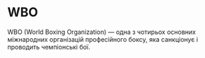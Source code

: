 # WBO
WBO (World Boxing Organization) — одна з чотирьох основних міжнародних організацій професійного боксу, яка санкціонує і проводить чемпіонські бої.
